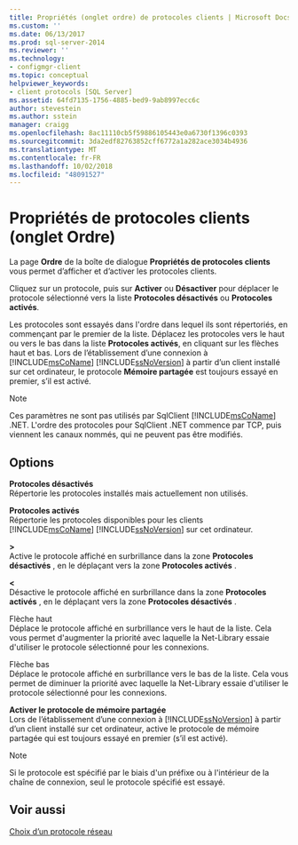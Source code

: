 ```yaml
---
title: Propriétés (onglet ordre) de protocoles clients | Microsoft Docs
ms.custom: ''
ms.date: 06/13/2017
ms.prod: sql-server-2014
ms.reviewer: ''
ms.technology:
- configmgr-client
ms.topic: conceptual
helpviewer_keywords:
- client protocols [SQL Server]
ms.assetid: 64fd7135-1756-4885-bed9-9ab8997ecc6c
author: stevestein
ms.author: sstein
manager: craigg
ms.openlocfilehash: 8ac11110cb5f59886105443e0a6730f1396c0393
ms.sourcegitcommit: 3da2edf82763852cff6772a1a282ace3034b4936
ms.translationtype: MT
ms.contentlocale: fr-FR
ms.lasthandoff: 10/02/2018
ms.locfileid: "48091527"
---
```

# <a name="client-protocols-properties-order-tab"></a>Propriétés de protocoles clients (onglet Ordre)
  La page **Ordre** de la boîte de dialogue **Propriétés de protocoles clients** vous permet d’afficher et d’activer les protocoles clients.  
  
 Cliquez sur un protocole, puis sur **Activer** ou **Désactiver** pour déplacer le protocole sélectionné vers la liste **Protocoles désactivés** ou **Protocoles activés**.  
  
 Les protocoles sont essayés dans l'ordre dans lequel ils sont répertoriés, en commençant par le premier de la liste. Déplacez les protocoles vers le haut ou vers le bas dans la liste **Protocoles activés**, en cliquant sur les flèches haut et bas. Lors de l’établissement d’une connexion à [!INCLUDE[msCoName](../../includes/msconame-md.md)] [!INCLUDE[ssNoVersion](../../includes/ssnoversion-md.md)] à partir d’un client installé sur cet ordinateur, le protocole **Mémoire partagée** est toujours essayé en premier, s’il est activé.  
  
> [!NOTE]  
>  Ces paramètres ne sont pas utilisés par SqlClient [!INCLUDE[msCoName](../../includes/msconame-md.md)] .NET. L'ordre des protocoles pour SqlClient .NET commence par TCP, puis viennent les canaux nommés, qui ne peuvent pas être modifiés.  
  
## <a name="options"></a>Options  
 **Protocoles désactivés**  
 Répertorie les protocoles installés mais actuellement non utilisés.  
  
 **Protocoles activés**  
 Répertorie les protocoles disponibles pour les clients [!INCLUDE[msCoName](../../includes/msconame-md.md)] [!INCLUDE[ssNoVersion](../../includes/ssnoversion-md.md)] sur cet ordinateur.  
  
 **>**  
 Active le protocole affiché en surbrillance dans la zone **Protocoles désactivés** , en le déplaçant vers la zone **Protocoles activés** .  
  
 **\<**  
 Désactive le protocole affiché en surbrillance dans la zone **Protocoles activés** , en le déplaçant vers la zone **Protocoles désactivés** .  
  
 Flèche haut  
 Déplace le protocole affiché en surbrillance vers le haut de la liste. Cela vous permet d'augmenter la priorité avec laquelle la Net-Library essaie d'utiliser le protocole sélectionné pour les connexions.  
  
 Flèche bas  
 Déplace le protocole affiché en surbrillance vers le bas de la liste. Cela vous permet de diminuer la priorité avec laquelle la Net-Library essaie d'utiliser le protocole sélectionné pour les connexions.  
  
 **Activer le protocole de mémoire partagée**  
 Lors de l’établissement d’une connexion à [!INCLUDE[ssNoVersion](../../includes/ssnoversion-md.md)] à partir d’un client installé sur cet ordinateur, active le protocole de mémoire partagée qui est toujours essayé en premier (s’il est activé).  
  
> [!NOTE]  
>  Si le protocole est spécifié par le biais d'un préfixe ou à l'intérieur de la chaîne de connexion, seul le protocole spécifié est essayé.  
  
## <a name="see-also"></a>Voir aussi  
 [Choix d’un protocole réseau](../../../2014/tools/configuration-manager/choosing-a-network-protocol.md)  
  
  
